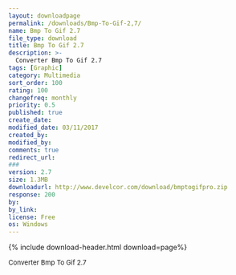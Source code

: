 ```yaml
---
layout: downloadpage
permalink: /downloads/Bmp-To-Gif-2,7/
name: Bmp To Gif 2.7
file_type: download
title: Bmp To Gif 2.7
description: >-
  Converter Bmp To Gif 2.7
tags: [Graphic]
category: Multimedia
sort_order: 100
rating: 100
changefreq: monthly
priority: 0.5
published: true
create_date: 
modified_date: 03/11/2017
created_by: 
modified_by: 
comments: true
redirect_url: 
### 
version: 2.7
size: 1.3MB
downloadurl: http://www.develcor.com/download/bmptogifpro.zip
response: 200
by: 
by_link: 
license: Free
os: Windows
---
```


{% include download-header.html download=page%}

<p style="fix-download-text !important">
<p><font size="2">Converter Bmp To Gif 2.7</font></p></p>

